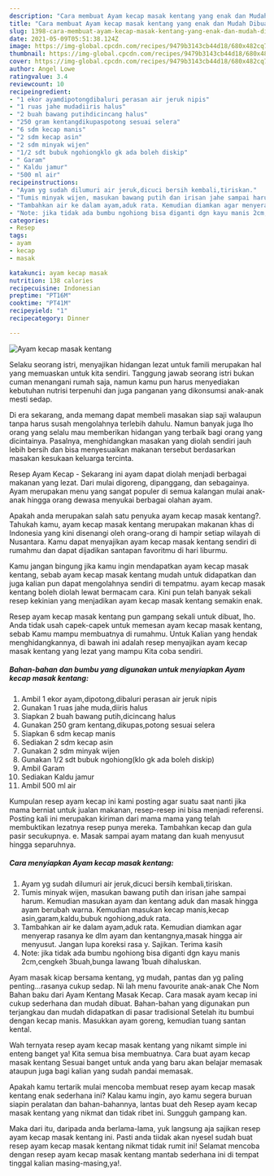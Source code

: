 ```yaml
---
description: "Cara membuat Ayam kecap masak kentang yang enak dan Mudah Dibuat"
title: "Cara membuat Ayam kecap masak kentang yang enak dan Mudah Dibuat"
slug: 1398-cara-membuat-ayam-kecap-masak-kentang-yang-enak-dan-mudah-dibuat
date: 2021-05-09T05:51:38.124Z
image: https://img-global.cpcdn.com/recipes/9479b3143cb44d18/680x482cq70/ayam-kecap-masak-kentang-foto-resep-utama.jpg
thumbnail: https://img-global.cpcdn.com/recipes/9479b3143cb44d18/680x482cq70/ayam-kecap-masak-kentang-foto-resep-utama.jpg
cover: https://img-global.cpcdn.com/recipes/9479b3143cb44d18/680x482cq70/ayam-kecap-masak-kentang-foto-resep-utama.jpg
author: Angel Lowe
ratingvalue: 3.4
reviewcount: 10
recipeingredient:
- "1 ekor ayamdipotongdibaluri perasan air jeruk nipis"
- "1 ruas jahe mudadiiris halus"
- "2 buah bawang putihdicincang halus"
- "250 gram kentangdikupaspotong sesuai selera"
- "6 sdm kecap manis"
- "2 sdm kecap asin"
- "2 sdm minyak wijen"
- "1/2 sdt bubuk ngohiongklo gk ada boleh diskip"
- " Garam"
- " Kaldu jamur"
- "500 ml air"
recipeinstructions:
- "Ayam yg sudah dilumuri air jeruk,dicuci bersih kembali,tiriskan."
- "Tumis minyak wijen, masukan bawang putih dan irisan jahe sampai harum. Kemudian masukan ayam dan kentang aduk dan masak hingga ayam berubah warna. Kemudian masukan kecap manis,kecap asin,garam,kaldu,bubuk ngohiong,aduk rata."
- "Tambahkan air ke dalam ayam,aduk rata. Kemudian diamkan agar menyerap rasanya ke dlm ayam dan kentangnya,masak hingga air menyusut. Jangan lupa koreksi rasa y. Sajikan. Terima kasih"
- "Note: jika tidak ada bumbu ngohiong bisa diganti dgn kayu manis 2cm,cengkeh 3buah,bunga lawang 1buah dihaluskan."
categories:
- Resep
tags:
- ayam
- kecap
- masak

katakunci: ayam kecap masak 
nutrition: 138 calories
recipecuisine: Indonesian
preptime: "PT16M"
cooktime: "PT41M"
recipeyield: "1"
recipecategory: Dinner

---
```



![Ayam kecap masak kentang](https://img-global.cpcdn.com/recipes/9479b3143cb44d18/680x482cq70/ayam-kecap-masak-kentang-foto-resep-utama.jpg)

Selaku seorang istri, menyajikan hidangan lezat untuk famili merupakan hal yang memuaskan untuk kita sendiri. Tanggung jawab seorang istri bukan cuman menangani rumah saja, namun kamu pun harus menyediakan kebutuhan nutrisi terpenuhi dan juga panganan yang dikonsumsi anak-anak mesti sedap.

Di era  sekarang, anda memang dapat membeli masakan siap saji walaupun tanpa harus susah mengolahnya terlebih dahulu. Namun banyak juga lho orang yang selalu mau memberikan hidangan yang terbaik bagi orang yang dicintainya. Pasalnya, menghidangkan masakan yang diolah sendiri jauh lebih bersih dan bisa menyesuaikan makanan tersebut berdasarkan masakan kesukaan keluarga tercinta. 

Resep Ayam Kecap - Sekarang ini ayam dapat diolah menjadi berbagai makanan yang lezat. Dari mulai digoreng, dipanggang, dan sebagainya. Ayam merupakan menu yang sangat populer di semua kalangan mulai anak-anak hingga orang dewasa menyukai berbagai olahan ayam.

Apakah anda merupakan salah satu penyuka ayam kecap masak kentang?. Tahukah kamu, ayam kecap masak kentang merupakan makanan khas di Indonesia yang kini disenangi oleh orang-orang di hampir setiap wilayah di Nusantara. Kamu dapat menyajikan ayam kecap masak kentang sendiri di rumahmu dan dapat dijadikan santapan favoritmu di hari liburmu.

Kamu jangan bingung jika kamu ingin mendapatkan ayam kecap masak kentang, sebab ayam kecap masak kentang mudah untuk didapatkan dan juga kalian pun dapat mengolahnya sendiri di tempatmu. ayam kecap masak kentang boleh diolah lewat bermacam cara. Kini pun telah banyak sekali resep kekinian yang menjadikan ayam kecap masak kentang semakin enak.

Resep ayam kecap masak kentang pun gampang sekali untuk dibuat, lho. Anda tidak usah capek-capek untuk memesan ayam kecap masak kentang, sebab Kamu mampu membuatnya di rumahmu. Untuk Kalian yang hendak menghidangkannya, di bawah ini adalah resep menyajikan ayam kecap masak kentang yang lezat yang mampu Kita coba sendiri.

<!--inarticleads1-->

##### Bahan-bahan dan bumbu yang digunakan untuk menyiapkan Ayam kecap masak kentang:

1. Ambil 1 ekor ayam,dipotong,dibaluri perasan air jeruk nipis
1. Gunakan 1 ruas jahe muda,diiris halus
1. Siapkan 2 buah bawang putih,dicincang halus
1. Gunakan 250 gram kentang,dikupas,potong sesuai selera
1. Siapkan 6 sdm kecap manis
1. Sediakan 2 sdm kecap asin
1. Gunakan 2 sdm minyak wijen
1. Gunakan 1/2 sdt bubuk ngohiong(klo gk ada boleh diskip)
1. Ambil  Garam
1. Sediakan  Kaldu jamur
1. Ambil 500 ml air


Kumpulan resep ayam kecap ini kami posting agar suatu saat nanti jika mama berniat untuk jualan makanan, resep-resep ini bisa menjadi referensi. Posting kali ini merupakan kiriman dari mama mama yang telah membuktikan lezatnya resep punya mereka. Tambahkan kecap dan gula pasir secukupnya. e. Masak sampai ayam matang dan kuah menyusut hingga separuhnya. 

<!--inarticleads2-->

##### Cara menyiapkan Ayam kecap masak kentang:

1. Ayam yg sudah dilumuri air jeruk,dicuci bersih kembali,tiriskan.
1. Tumis minyak wijen, masukan bawang putih dan irisan jahe sampai harum. Kemudian masukan ayam dan kentang aduk dan masak hingga ayam berubah warna. Kemudian masukan kecap manis,kecap asin,garam,kaldu,bubuk ngohiong,aduk rata.
1. Tambahkan air ke dalam ayam,aduk rata. Kemudian diamkan agar menyerap rasanya ke dlm ayam dan kentangnya,masak hingga air menyusut. Jangan lupa koreksi rasa y. Sajikan. Terima kasih
1. Note: jika tidak ada bumbu ngohiong bisa diganti dgn kayu manis 2cm,cengkeh 3buah,bunga lawang 1buah dihaluskan.


Ayam masak kicap bersama kentang, yg mudah, pantas dan yg paling penting…rasanya cukup sedap. Ni lah menu favourite anak-anak Che Nom Bahan baku dari Ayam Kentang Masak Kecap. Cara masak ayam kecap ini cukup sederhana dan mudah dibuat. Bahan-bahan yang digunakan pun terjangkau dan mudah didapatkan di pasar tradisional Setelah itu bumbui dengan kecap manis. Masukkan ayam goreng, kemudian tuang santan kental. 

Wah ternyata resep ayam kecap masak kentang yang nikamt simple ini enteng banget ya! Kita semua bisa membuatnya. Cara buat ayam kecap masak kentang Sesuai banget untuk anda yang baru akan belajar memasak ataupun juga bagi kalian yang sudah pandai memasak.

Apakah kamu tertarik mulai mencoba membuat resep ayam kecap masak kentang enak sederhana ini? Kalau kamu ingin, ayo kamu segera buruan siapin peralatan dan bahan-bahannya, lantas buat deh Resep ayam kecap masak kentang yang nikmat dan tidak ribet ini. Sungguh gampang kan. 

Maka dari itu, daripada anda berlama-lama, yuk langsung aja sajikan resep ayam kecap masak kentang ini. Pasti anda tiidak akan nyesel sudah buat resep ayam kecap masak kentang nikmat tidak rumit ini! Selamat mencoba dengan resep ayam kecap masak kentang mantab sederhana ini di tempat tinggal kalian masing-masing,ya!.


